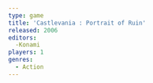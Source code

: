 ```yaml
---
type: game
title: 'Castlevania : Portrait of Ruin'
released: 2006
editors: 
  -Konami
players: 1
genres:
  - Action
---
```

